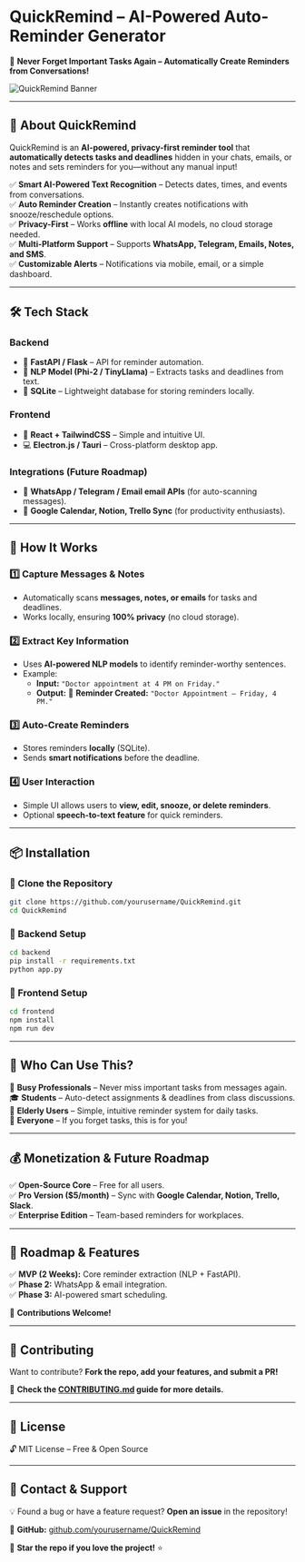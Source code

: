 # **QuickRemind – AI-Powered Auto-Reminder Generator**  
🚀 **Never Forget Important Tasks Again – Automatically Create Reminders from Conversations!**  

![QuickRemind Banner](https://via.placeholder.com/1200x500?text=QuickRemind+-+AI-Powered+Auto-Reminder+Generator)

---

## **📌 About QuickRemind**  
QuickRemind is an **AI-powered, privacy-first reminder tool** that **automatically detects tasks and deadlines** hidden in your chats, emails, or notes and sets reminders for you—without any manual input!  

✅ **Smart AI-Powered Text Recognition** – Detects dates, times, and events from conversations.  
✅ **Auto Reminder Creation** – Instantly creates notifications with snooze/reschedule options.  
✅ **Privacy-First** – Works **offline** with local AI models, no cloud storage needed.  
✅ **Multi-Platform Support** – Supports **WhatsApp, Telegram, Emails, Notes, and SMS**.  
✅ **Customizable Alerts** – Notifications via mobile, email, or a simple dashboard.  

---

## **🛠 Tech Stack**  

### **Backend**
- 🔹 **FastAPI / Flask** – API for reminder automation.  
- 🔹 **NLP Model (Phi-2 / TinyLlama)** – Extracts tasks and deadlines from text.  
- 🔹 **SQLite** – Lightweight database for storing reminders locally.  

### **Frontend**  
- 🎨 **React + TailwindCSS** – Simple and intuitive UI.  
- 💻 **Electron.js / Tauri** – Cross-platform desktop app.  

### **Integrations (Future Roadmap)**  
- 🔗 **WhatsApp / Telegram / Email email APIs** (for auto-scanning messages).  
- 📅 **Google Calendar, Notion, Trello Sync** (for productivity enthusiasts).  

---

## **🚀 How It Works**  

### **1️⃣ Capture Messages & Notes**  
- Automatically scans **messages, notes, or emails** for tasks and deadlines.  
- Works locally, ensuring **100% privacy** (no cloud storage).  

### **2️⃣ Extract Key Information**  
- Uses **AI-powered NLP models** to identify reminder-worthy sentences.  
- Example:  
  - **Input:** `"Doctor appointment at 4 PM on Friday."`  
  - **Output:** 📅 **Reminder Created:** `"Doctor Appointment – Friday, 4 PM."`  

### **3️⃣ Auto-Create Reminders**  
- Stores reminders **locally** (SQLite).  
- Sends **smart notifications** before the deadline.  

### **4️⃣ User Interaction**  
- Simple UI allows users to **view, edit, snooze, or delete reminders**.  
- Optional **speech-to-text feature** for quick reminders.  

---

## **📦 Installation**  

### **🔹 Clone the Repository**  
```sh
git clone https://github.com/yourusername/QuickRemind.git
cd QuickRemind
```

### **🔹 Backend Setup**  
```sh
cd backend
pip install -r requirements.txt
python app.py
```

### **🔹 Frontend Setup**  
```sh
cd frontend
npm install
npm run dev
```

---

## **🎯 Who Can Use This?**  
📱 **Busy Professionals** – Never miss important tasks from messages again.  
🎓 **Students** – Auto-detect assignments & deadlines from class discussions.  
👴 **Elderly Users** – Simple, intuitive reminder system for daily tasks.  
📩 **Everyone** – If you forget tasks, this is for you!  

---

## **💰 Monetization & Future Roadmap**  
✅ **Open-Source Core** – Free for all users.  
✅ **Pro Version ($5/month)** – Sync with **Google Calendar, Notion, Trello, Slack**.  
✅ **Enterprise Edition** – Team-based reminders for workplaces.  

---

## **🔮 Roadmap & Features**  
✅ **MVP (2 Weeks):** Core reminder extraction (NLP + FastAPI).  
✅ **Phase 2:** WhatsApp & email integration.  
✅ **Phase 3:** AI-powered smart scheduling.  

🚀 **Contributions Welcome!**  

---

## **🤝 Contributing**  
Want to contribute? **Fork the repo, add your features, and submit a PR!**  

📖 **Check the [CONTRIBUTING.md](CONTRIBUTING.md) guide for more details.**  

---

## **📜 License**  
🔓 MIT License – Free & Open Source  

---

## **📧 Contact & Support**  
💡 Found a bug or have a feature request? **Open an issue** in the repository!  

🔗 **GitHub:** [github.com/yourusername/QuickRemind](https://github.com/Kishore007raj/QuickRemind)  

🚀 **Star the repo if you love the project!** ⭐